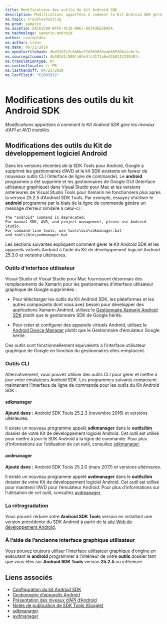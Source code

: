 ```yaml
---
title: Modifications des outils du kit Android SDK
description: Modifications apportées à comment le Kit Android SDK gère les niveaux d’API et AVD installés.
ms.topic: troubleshooting
ms.prod: xamarin
ms.assetid: 5AC61C00-0FF6-4C2D-80E7-D67A3EE30A5A
ms.technology: xamarin-android
author: conceptdev
ms.author: crdun
ms.date: 06/21/2018
ms.openlocfilehash: dbd3287e7c646be7fd969699eab685906a1c6c1a
ms.sourcegitcommit: 4b402d1c508fa84e4fc3171a6e43b811323948fc
ms.translationtype: MT
ms.contentlocale: fr-FR
ms.lasthandoff: 04/23/2019
ms.locfileid: "61093932"
---
```

# <a name="changes-to-the-android-sdk-tooling"></a>Modifications des outils du kit Android SDK

_Modifications apportées à comment le Kit Android SDK gère les niveaux d’API et AVD installés._

## <a name="changes-to-android-sdk-tooling"></a>Modifications des outils du Kit de développement logiciel Android

Dans les versions récentes de la SDK Tools pour Android, Google a supprimé les gestionnaires d’AVD et le kit SDK existants en faveur de nouveaux outils CLI (Interface de ligne de commande). Le **android** programme a été supprimé et les gestionnaires de Google GUI (Interface utilisateur graphique) dans Visual Studio pour Mac et les versions antérieures de Visual Studio Tools pour Xamarin ne fonctionnera plus après la version 25.2.5 d’Android SDK Tools. Par exemple, essayez d’utiliser le **android** programme par le biais de la ligne de commande génère un message d’erreur similaire à celui-ci :

```shell
The "android" command is deprecated.
For manual SDK, AVD, and project management, please use Android Studio.
For command-line tools, use tools\bin\sdkmanager.bat
and tools\bin\avdmanager.bat
```

Les sections suivantes expliquent comment gérer le Kit Android SDK et les appareils virtuels Android à l’aide du Kit de développement logiciel Android 25.3.0 et versions ultérieures.

### <a name="ui-tools"></a>Outils d’interface utilisateur

Visual Studio et Visual Studio pour Mac fournissent désormais des remplacements de Xamarin pour les gestionnaires d’interface utilisateur graphique de Google supprimées :

-   Pour télécharger les outils du Kit Android SDK, les plateformes et les autres composants dont vous avez besoin pour développer des applications Xamarin.Android, utilisez le [Gestionnaire Xamarin Android SDK](~/android/get-started/installation/android-sdk.md) plutôt que le gestionnaire SDK de Google hérité.

-   Pour créer et configurer des appareils virtuels Android, utilisez le [Android Device Manager](~/android/get-started/installation/android-emulator/device-manager.md) plutôt que le Gestionnaire d’émulateur Google hérité.

Ces outils sont fonctionnellement équivalents à l’interface utilisateur graphique de Google en fonction du gestionnaires elles remplacent.

### <a name="cli-tools"></a>Outils CLI

Alternativement, vous pouvez utiliser des outils CLI pour gérer et mettre à jour votre émulateurs Android SDK. Les programmes suivants composent maintenant l’interface de ligne de commande pour les outils du Kit Android SDK :

#### <a name="sdkmanager"></a>sdkmanager

**Ajouté dans :** Android SDK Tools 25.2.3 (novembre 2016) et versions ultérieures.

Il existe un nouveau programme appelé **sdkmanager** dans le **outils/bin** dossier de votre Kit de développement logiciel Android. Cet outil est utilisé pour mettre à jour le SDK Android à la ligne de commande. Pour plus d’informations sur l’utilisation de cet outil, consultez [sdkmanager](https://developer.android.com/studio/command-line/sdkmanager.html).

#### <a name="avdmanager"></a>avdmanager

**Ajouté dans :** Android SDK Tools 25.3.0 (mars 2017) et versions ultérieures.

Il existe un nouveau programme appelé **avdmanager** dans le **outils/bin** dossier de votre Kit de développement logiciel Android. Cet outil est utilisé pour maintenir l’AVD pour l’émulateur Android. Pour plus d’informations sur l’utilisation de cet outil, consultez [avdmanager](https://developer.android.com/studio/command-line/avdmanager.html).

### <a name="downgrading"></a>La rétrogradation

Vous pouvez réduire votre **Android SDK Tools** version en installant une version précédente du SDK Android à partir de la [site Web de développement Android](https://developer.android.com/studio/index.html).

### <a name="using-the-old-gui"></a>À l’aide de l’ancienne interface graphique utilisateur

Vous pouvez toujours utiliser l’interface utilisateur graphique d’origine en exécutant le **android** programmer à l’intérieur de votre **outils** dossier tant que vous êtes sur **Android SDK Tools** version **25.2.5**  ou inférieure.


## <a name="related-links"></a>Liens associés

- [Configuration du kit Android SDK](~/android/get-started/installation/android-sdk.md)
- [Gestionnaire d’appareils Android](~/android/get-started/installation/android-emulator/device-manager.md)
- [Présentation des niveaux d’API d’Android](~/android/app-fundamentals/android-api-levels.md)
- [Notes de publication de SDK Tools (Google)](https://developer.android.com/studio/releases/sdk-tools.html)
- [sdkmanager](https://developer.android.com/studio/command-line/sdkmanager.html)
- [avdmanager](https://developer.android.com/studio/command-line/avdmanager.html)
